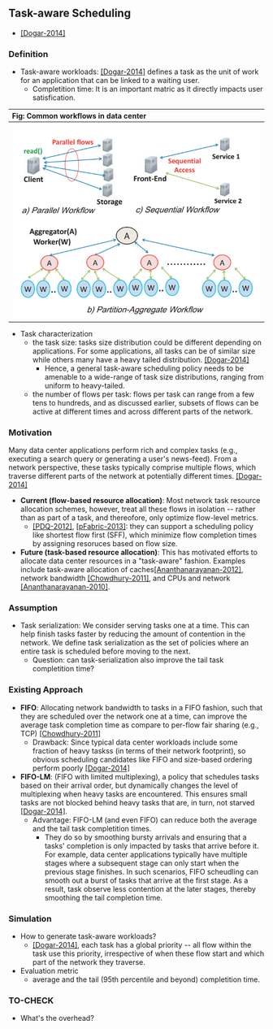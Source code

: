## Task-aware Scheduling

- [[Dogar-2014]](../papers/DogarK14_SIGCOMM_Decentralized-TaskScheduling-for-DCN.md)

### Definition
- Task-aware workloads: [[Dogar-2014]](../papers/DogarK14_SIGCOMM_Decentralized-TaskScheduling-for-DCN.md) defines a task as the unit of work for an application that can be linked to a waiting user. 
  - Completition time: It is an important matric as it directly impacts user satisfication. 
  
|Fig: Common workflows in data center|
|:----|
|![](../fig/dc-flow.PNG)|


- Task characterization
  - the task size: tasks size distribution could be different depending on applications. For some applications, all tasks can be of similar size while others many have a heavy tailed distribution. [[Dogar-2014]](../papers/DogarK14_SIGCOMM_Decentralized-TaskScheduling-for-DCN.md)
    - Hence, a general task-aware scheduling policy needs to be amenable to a wide-range of task size distributions, ranging from uniform to heavy-tailed.
  - the number of flows per task: flows per task can range from a few tens to hundreds, and as discussed earlier, subsets of flows can be active at different times and across different parts of the network.

### Motivation
Many data center applications perform rich and complex tasks (e.g., executing a search query or generating a user's news-feed). From a network perspective, these tasks typically comprise multiple flows, which traverse different parts of the network at potentially different times. [[Dogar-2014]](../papers/DogarK14_SIGCOMM_Decentralized-TaskScheduling-for-DCN.md)
- **Current (flow-based resource allocation)**: Most network task resource allocation schemes, however, treat all these flows in isolation -- rather than as part of a task, and thereofore, only optimize flow-level metrics.
  - [[PDQ-2012]](http://dl.acm.org/citation.cfm?id=2342389), [[pFabric-2013]](http://dl.acm.org/citation.cfm?id=2486031): they can support a scheduling policy like shortest flow first (SFF), which minimize flow completion times by assigning resoruces based on flow size.
- **Future (task-based resource allocation)**: This has motivated efforts to allocate data center resources in a "task-aware" fashion. Examples include task-aware allocation of caches[[Ananthanarayanan-2012]](https://www.usenix.org/conference/nsdi12/technical-sessions/presentation/ananthanarayanan), network bandwidth [[Chowdhury-2011]](http://dl.acm.org/citation.cfm?id=2018448), and CPUs and network [[Ananthanarayanan-2010]](https://www.usenix.org/conference/osdi10/reining-outliers-map-reduce-clusters-using-mantri).

### Assumption
- Task serialization: We consider serving tasks one at a time. This can help finish tasks faster by reducing the amount of contention in the network. We define task serialization as the set of policies where an entire task is scheduled before moving to the next.
  - Question: can task-serialization also improve the tail task completition time?

### Existing Approach
- **FIFO**: Allocating network bandwidth to tasks in a FIFO fashion, such that they are scheduled over the network one at a time, can improve the average task completion time as compare to per-flow fair sharing (e.g., TCP) [[Chowdhury-2011]](http://dl.acm.org/citation.cfm?id=2018448)
  - Drawback: Since typical data center workloads include some fraction of heavy taskss (in terms of their network footprint), so obvious scheduling candidates like FIFO and size-based ordering perform poorly [[Dogar-2014]](../papers/DogarK14_SIGCOMM_Decentralized-TaskScheduling-for-DCN.md)
- **FIFO-LM**: (FIFO with limited multiplexing), a policy that schedules tasks based on their arrival order, but dynamically changes the level of multiplexing when heavy tasks are encountered. This ensures small tasks are not blocked behind heavy tasks that are, in turn, not starved [[Dogar-2014]](../papers/DogarK14_SIGCOMM_Decentralized-TaskScheduling-for-DCN.md).
  - Advantage: FIFO-LM (and even FIFO) can reduce both the average and the tail task completition times. 
    - They do so by smoothing bursty arrivals and ensuring that a tasks' completion is only impacted by tasks that arrive before it. For example, data center applications typically have multiple stages where a subsequent stage can only start when the previous stage finishes. In such scenarios, FIFO scheudling can smooth out a burst of tasks that arrive at the first stage. As a result, task observe less contention at the later stages, thereby smoothing the tail completion time. 
    
### Simulation
- How to generate task-aware workloads?
  - [[Dogar-2014]](../papers/DogarK14_SIGCOMM_Decentralized-TaskScheduling-for-DCN.md), each task has a global priority -- all flow within the task use this priority, irrespective of when these flow start and which part of the network they traverse. 
- Evaluation metric
  - average and the tail (95th percentile and beyond) completition time.
  
### TO-CHECK
- What's the overhead?
